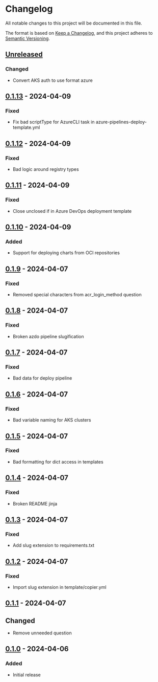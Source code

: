 # Changelog
All notable changes to this project will be documented in this file.

The format is based on [Keep a Changelog](https://keepachangelog.com/en/1.0.0/),
and this project adheres to [Semantic Versioning](https://semver.org/spec/v2.0.0.html).

## [Unreleased]
### Changed
- Convert AKS auth to use format azure

## [0.1.13] - 2024-04-09
### Fixed
- Fix bad scriptType for AzureCLI task in azure-pipelines-deploy-template.yml

## [0.1.12] - 2024-04-09
### Fixed
- Bad logic around registry types

## [0.1.11] - 2024-04-09
### Fixed
- Close unclosed if in Azure DevOps deployment template

## [0.1.10] - 2024-04-09
### Added
- Support for deploying charts from OCI repositories

## [0.1.9] - 2024-04-07
### Fixed
- Removed special characters from acr_login_method question

## [0.1.8] - 2024-04-07
### Fixed
- Broken azdo pipeline slugification

## [0.1.7] - 2024-04-07
### Fixed
- Bad data for deploy pipeline

## [0.1.6] - 2024-04-07
### Fixed
- Bad variable naming for AKS clusters

## [0.1.5] - 2024-04-07
### Fixed
- Bad formatting for dict access in templates

## [0.1.4] - 2024-04-07
### Fixed
- Broken README jinja

## [0.1.3] - 2024-04-07
### Fixed
- Add slug extension to requirements.txt

## [0.1.2] - 2024-04-07
### Fixed
- Import slug extension in template/copier.yml

## [0.1.1] - 2024-04-07
## Changed
- Remove unneeded question

## [0.1.0] - 2024-04-06
### Added
- Initial release

[Unreleased]: https://github.com/natescherer/postmodern-helm-deploy-copiertemplate/compare/v0.1.13..HEAD
[0.1.13]: https://github.com/natescherer/postmodern-helm-deploy-copiertemplate/compare/v0.1.12..v0.1.13
[0.1.12]: https://github.com/natescherer/postmodern-helm-deploy-copiertemplate/compare/v0.1.11..v0.1.12
[0.1.11]: https://github.com/natescherer/postmodern-helm-deploy-copiertemplate/compare/v0.1.10..v0.1.11
[0.1.10]: https://github.com/natescherer/postmodern-helm-deploy-copiertemplate/compare/v0.1.9..v0.1.10
[0.1.9]: https://github.com/natescherer/postmodern-helm-deploy-copiertemplate/compare/v0.1.8..v0.1.9
[0.1.8]: https://github.com/natescherer/postmodern-helm-deploy-copiertemplate/compare/v0.1.7..v0.1.8
[0.1.7]: https://github.com/natescherer/postmodern-helm-deploy-copiertemplate/compare/v0.1.6..v0.1.7
[0.1.6]: https://github.com/natescherer/postmodern-helm-deploy-copiertemplate/compare/v0.1.5..v0.1.6
[0.1.5]: https://github.com/natescherer/postmodern-helm-deploy-copiertemplate/compare/v0.1.4..v0.1.5
[0.1.4]: https://github.com/natescherer/postmodern-helm-deploy-copiertemplate/compare/v0.1.3..v0.1.4
[0.1.3]: https://github.com/natescherer/postmodern-helm-deploy-copiertemplate/compare/v0.1.2..v0.1.3
[0.1.2]: https://github.com/natescherer/postmodern-helm-deploy-copiertemplate/compare/v0.1.1..v0.1.2
[0.1.1]: https://github.com/natescherer/postmodern-helm-deploy-copiertemplate/compare/v0.1.0..v0.1.1
[0.1.0]: https://github.com/natescherer/postmodern-helm-deploy-copiertemplate/tree/v0.1.0